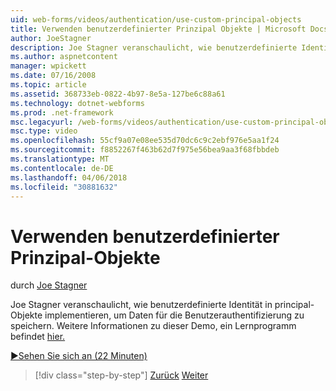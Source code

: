 ```yaml
---
uid: web-forms/videos/authentication/use-custom-principal-objects
title: Verwenden benutzerdefinierter Prinzipal Objekte | Microsoft Docs
author: JoeStagner
description: Joe Stagner veranschaulicht, wie benutzerdefinierte Identität in principal-Objekte implementieren, um Daten für die Benutzerauthentifizierung zu speichern. Weitere Informationen zu dieser Demo...
ms.author: aspnetcontent
manager: wpickett
ms.date: 07/16/2008
ms.topic: article
ms.assetid: 368733eb-0822-4b97-8e5a-127be6c88a61
ms.technology: dotnet-webforms
ms.prod: .net-framework
msc.legacyurl: /web-forms/videos/authentication/use-custom-principal-objects
msc.type: video
ms.openlocfilehash: 55cf9a07e08ee535d70dc6c9c2ebf976e5aa1f24
ms.sourcegitcommit: f8852267f463b62d7f975e56bea9aa3f68fbbdeb
ms.translationtype: MT
ms.contentlocale: de-DE
ms.lasthandoff: 04/06/2018
ms.locfileid: "30881632"
---
```

<a name="use-custom-principal-objects"></a>Verwenden benutzerdefinierter Prinzipal-Objekte
====================
durch [Joe Stagner](https://github.com/JoeStagner)

Joe Stagner veranschaulicht, wie benutzerdefinierte Identität in principal-Objekte implementieren, um Daten für die Benutzerauthentifizierung zu speichern. Weitere Informationen zu dieser Demo, ein Lernprogramm befindet [hier.](../../overview/older-versions-security/introduction/forms-authentication-configuration-and-advanced-topics-vb.md)

[&#9654;Sehen Sie sich an (22 Minuten)](https://channel9.msdn.com/Blogs/ASP-NET-Site-Videos/use-custom-principal-objects)

> [!div class="step-by-step"]
> [Zurück](add-custom-data-to-the-authentication-method.md)
> [Weiter](understanding-aspnet-memberships.md)
